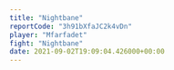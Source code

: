 ```yaml
---
title: "Nightbane"
reportCode: "3h91bXfaJC2k4vDn"
player: "Mfarfadet"
fight: "Nightbane"
date: 2021-09-02T19:09:04.426000+00:00
---
```

